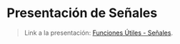 # Presentación de Señales

<Sheet id="2PACX-1vRZGgNmUnkhJ7fg46FaTvM9W76hNLwHADs-FDCRCf1Q1okDP11uV3Ft13swfFIEywB4Q---WTnbjYXh"/>

> Link a la presentación: [Funciones Útiles - Señales](https://faq.utnso.com.ar/signals).
